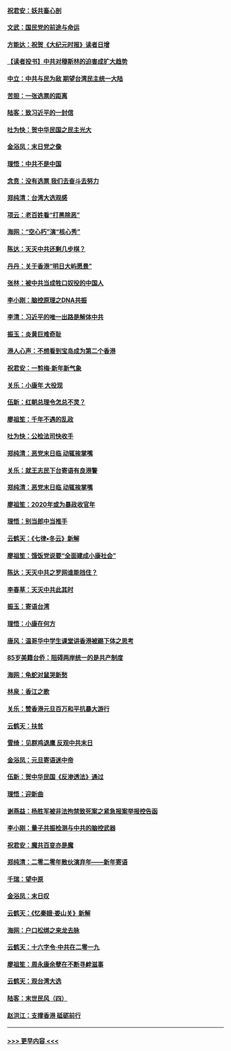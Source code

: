 #### [祝君安：妖共畜心剖](../pages/nsc993/n11794273.md?t=01152244) 
#### [文武：国民党的前途与命运](../pages/nsc993/n11794198.md?t=01152244) 
#### [方能达：祝贺《大纪元时报》读者日增](../pages/nsc993/n11793807.md?t=01152244) 
#### [【读者投书】中共对穆斯林的迫害成扩大趋势](../pages/nsc993/n11791371.md?t=01152244) 
#### [中立：中共与民为敌 期望台湾民主统一大陆](../pages/nsc993/n11790392.md?t=01152244) 
#### [苦胆：一张选票的距离](../pages/nsc993/n11788914.md?t=01152244) 
#### [陆客：致习近平的一封信](../pages/nsc993/n11788867.md?t=01152244) 
#### [吐为快：贺中华民国之民主光大](../pages/nsc993/n11788618.md?t=01152244) 
#### [金浴凤：末日党之像](../pages/nsc993/n11787475.md?t=01152244) 
#### [理悟：中共不是中国](../pages/nsc993/n11787463.md?t=01152244) 
#### [念贲：没有选票  我们去奋斗去努力](../pages/nsc993/n11787398.md?t=01152244) 
#### [郑纯清：台湾大选观感](../pages/nsc993/n11786210.md?t=01152244) 
#### [项云：老百姓看“打黑除恶”](../pages/nsc993/n11785398.md?t=01152244) 
#### [海网：“空心朽”演“核心秀”](../pages/nsc993/n11783874.md?t=01152244) 
#### [陈达：天灭中共还剩几步棋？](../pages/nsc993/n11783719.md?t=01152244) 
#### [丹丹：关于香港“明日大屿愿景”](../pages/nsc993/n11783273.md?t=01152244) 
#### [张林：被中共当成牲口奴役的中国人](../pages/nsc993/n11782397.md?t=01152244) 
#### [李小刚：脑控原理之DNA共振](../pages/nsc993/n11780962.md?t=01152244) 
#### [李清：习近平的唯一出路是解体中共](../pages/nsc993/n11780866.md?t=01152244) 
#### [振玉：炎黄巨难奇耻](../pages/nsc993/n11779632.md?t=01152244) 
#### [港人心声：不想看到宝岛成为第二个香港](../pages/nsc993/n11778817.md?t=01152244) 
#### [祝君安：一剪梅‧新年新气象](../pages/nsc993/n11776340.md?t=01152244) 
#### [关乐：小康年 大役现](../pages/nsc993/n11774213.md?t=01152244) 
#### [伍新：红朝总理令怎总不灵？](../pages/nsc993/n11770813.md?t=01152244) 
#### [廖祖笙：千年不遇的乱政](../pages/nsc993/n11770373.md?t=01152244) 
#### [吐为快：公检法司快收手](../pages/nsc993/n11770359.md?t=01152244) 
#### [郑纯清：恶党末日临 动辄挨掌嘴](../pages/nsc993/n11769912.md?t=01152244) 
#### [关乐：就王志民下台寄语有良港警](../pages/nsc993/n11769903.md?t=01152244) 
#### [郑纯清：恶党末日临 动辄挨掌嘴](../pages/nsc993/n11769356.md?t=01152244) 
#### [廖祖笙：2020年或为暴政收官年](../pages/nsc993/n11768216.md?t=01152244) 
#### [理悟：别当郎中当推手](../pages/nsc993/n11768243.md?t=01152244) 
#### [云鹤天：《七律▪冬云》新解](../pages/nsc993/n11768204.md?t=01152244) 
#### [廖祖笙：饿饭党说要“全面建成小康社会”](../pages/nsc993/n11767482.md?t=01152244) 
#### [陈达：天灭中共之罗网谁能挡住？](../pages/nsc993/n11767465.md?t=01152244) 
#### [李春草：天灭中共此其时](../pages/nsc993/n11767452.md?t=01152244) 
#### [振玉：寄语台湾](../pages/nsc993/n11767432.md?t=01152244) 
#### [理悟：小康在何方](../pages/nsc993/n11767394.md?t=01152244) 
#### [唐风：温哥华中学生课堂讲香港被踢下体之思考](../pages/nsc993/n11766848.md?t=01152244) 
#### [85岁美籍台侨：阻碍两岸统一的是共产制度](../pages/nsc993/n11765043.md?t=01152244) 
#### [海网：龟蛇对鼠哭新愁](../pages/nsc993/n11764895.md?t=01152244) 
#### [林泉：香江之歌](../pages/nsc993/n11764415.md?t=01152244) 
#### [关乐：赞香港元旦百万和平抗暴大游行](../pages/nsc993/n11764382.md?t=01152244) 
#### [云鹤天：扶贫](../pages/nsc993/n11764245.md?t=01152244) 
#### [雪绮：见群鸡退鹰  反观中共末日](../pages/nsc993/n11762112.md?t=01152244) 
#### [金浴凤：元旦寄语迷中帝](../pages/nsc993/n11761788.md?t=01152244) 
#### [伍新：贺中华民国《反渗透法》通过](../pages/nsc993/n11761994.md?t=01152244) 
#### [理悟：迎新曲](../pages/nsc993/n11761152.md?t=01152244) 
#### [谢燕益：杨胜军被非法拘禁致死案之紧急报案举报控告函](../pages/nsc993/n11756134.md?t=01152244) 
#### [李小刚：量子共振检测与中共的脑控武器](../pages/nsc993/n11754518.md?t=01152244) 
#### [祝君安：魔共百变亦是魔](../pages/nsc993/n11754469.md?t=01152244) 
#### [郑纯清：二零二零年散伙演弃年——新年寄语](../pages/nsc993/n11754195.md?t=01152244) 
#### [千瑞：望中原](../pages/nsc993/n11754159.md?t=01152244) 
#### [金浴凤：末日叹](../pages/nsc993/n11752359.md?t=01152244) 
#### [云鹤天：《忆秦娥‧娄山关》新解](../pages/nsc993/n11752348.md?t=01152244) 
#### [海网：户口松绑之来龙去脉](../pages/nsc993/n11752328.md?t=01152244) 
#### [云鹤天：十六字令‧中共在二零一九](../pages/nsc993/n11752305.md?t=01152244) 
#### [廖祖笙：周永康余孽在不断寻衅滋事](../pages/nsc993/n11751013.md?t=01152244) 
#### [云鹤天：观台湾大选](../pages/nsc993/n11751007.md?t=01152244) 
#### [陆客：末世民风（四）](../pages/nsc993/n11749203.md?t=01152244) 
#### [赵洪江：支撑香港 砥砺前行](../pages/nsc993/n11748482.md?t=01152244) 

----
#### [ >>> 更早内容 <<< ](../indexes/nsc993-earlier.md)
